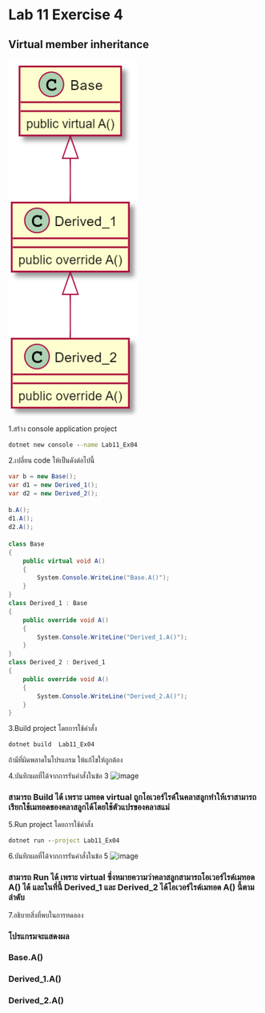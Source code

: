 # Lab 11 Exercise 4

## Virtual member inheritance
![alt text](./Pictures/image01.png)

1.สร้าง console application project

```cmd
dotnet new console --name Lab11_Ex04
```

2.เปลี่ยน code ให้เป็นดังต่อไปนี้

```cs
var b = new Base();
var d1 = new Derived_1();
var d2 = new Derived_2();

b.A();
d1.A();
d2.A();

class Base
{
    public virtual void A()
    {
        System.Console.WriteLine("Base.A()");
    }
}
class Derived_1 : Base
{
    public override void A()
    {
        System.Console.WriteLine("Derived_1.A()");
    }
}
class Derived_2 : Derived_1
{
    public override void A()
    {
        System.Console.WriteLine("Derived_2.A()");
    }
}
```

3.Build project โดยการใช้คำสั่ง

```cmd
dotnet build  Lab11_Ex04
```

ถ้ามีที่ผิดพลาดในโปรแกรม ให้แก้ไขให้ถูกต้อง

4.บันทึกผลที่ได้จากการรันคำสั่งในข้อ 3
![image](https://github.com/VisawaPRO/03376836-OOP-2566-Lab-11/assets/144195555/f7d5d4e4-dd8a-4cdf-a2a0-74a17cf6aa58)
### สามารถ Build ได้ เพราะ เมทอด virtual ถูกโอเวอร์ไรด์ในคลาสลูกทำให้เราสามารถเรียกใช้เมทอดของคลาสลูกได้โดยใช้ตัวแปรของคลาสแม่
5.Run project โดยการใช้คำสั่ง

```cmd
dotnet run --project Lab11_Ex04
```

6.บันทึกผลที่ได้จากการรันคำสั่งในข้อ 5
![image](https://github.com/VisawaPRO/03376836-OOP-2566-Lab-11/assets/144195555/355692cc-85db-4662-be16-bf5a785bc8ca)
### สามารถ Run ได้ เพราะ virtual ซึ่งหมายความว่าคลาสลูกสามารถโอเวอร์ไรด์เมทอด A() ได้ และในที่นี้ Derived_1 และ Derived_2 ได้โอเวอร์ไรด์เมทอด A() นี้ตามลำดับ
7.อธิบายสิ่งที่พบในการทดลอง
### โปรแกรมจะแสดงผล
### Base.A()
### Derived_1.A()
### Derived_2.A()
